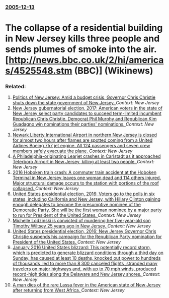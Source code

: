 ### [2005-12-13](/news/2005/12/13/index.md)

#  The collapse of a residential building in New Jersey kills three people and sends plumes of smoke into the air. [http://news.bbc.co.uk/2/hi/americas/4525548.stm (BBC)] (Wikinews)




### Related:

1. [Politics of New Jersey: Amid a budget crisis, Governor Chris Christie shuts down the state government of New Jersey. ](/news/2017/07/1/politics-of-new-jersey-amid-a-budget-crisis-governor-chris-christie-shuts-down-the-state-government-of-new-jersey.md) _Context: New Jersey_
2. [New Jersey gubernatorial election, 2017: American voters in the state of New Jersey select party candidates to succeed term-limited incumbent Republican Chris Christie. Democrat Phil Murphy and Republican Kim Guadagno win nominations their parties' nominations. ](/news/2017/06/6/new-jersey-gubernatorial-election-2017-american-voters-in-the-state-of-new-jersey-select-party-candidates-to-succeed-term-limited-incumben.md) _Context: New Jersey_
3. [Newark Liberty International Airport in northern New Jersey is closed for almost two hours after flames are spotted coming from a United Airlines Boeing 757 jet engine. All 124 passengers and seven crew members safely evacuate the plane. ](/news/2017/05/23/newark-liberty-international-airport-in-northern-new-jersey-is-closed-for-almost-two-hours-after-flames-are-spotted-coming-from-a-united-air.md) _Context: New Jersey_
4. [A Philadelphia-originating Learjet crashes in Carlstadt as it approached Teterboro Airport in New Jersey, killing at least two people. ](/news/2017/05/15/a-philadelphia-originating-learjet-crashes-in-carlstadt-as-it-approached-teterboro-airport-in-new-jersey-killing-at-least-two-people.md) _Context: New Jersey_
5. [2016 Hoboken train crash: A commuter train accident at the Hoboken Terminal in New Jersey leaves one woman dead and 114 others injured. Major structural damage occurs to the station with portions of the roof collapsed. ](/news/2016/09/29/2016-hoboken-train-crash-a-commuter-train-accident-at-the-hoboken-terminal-in-new-jersey-leaves-one-woman-dead-and-114-others-injured-majo.md) _Context: New Jersey_
6. [United States presidential election, 2016: Voters go to the polls in six states, including California and New Jersey, with Hillary Clinton gaining enough delegates to become the presumptive nominee of the Democratic Party. She will be the first woman nominee by a major party to run for President of the United States. ](/news/2016/06/7/united-states-presidential-election-2016-voters-go-to-the-polls-in-six-states-including-california-and-new-jersey-with-hillary-clinton-g.md) _Context: New Jersey_
7. [ Michelle Lodzinski is convicted of murdering her five-year-old son Timothy Wiltsey 25 years ago in New Jersey. ](/news/2016/05/18/michelle-lodzinski-is-convicted-of-murdering-her-five-year-old-son-timothy-wiltsey-25-years-ago-in-new-jersey.md) _Context: New Jersey_
8. [United States presidential election, 2016: New Jersey Governor Chris Christie suspends his campaign for the Republican Party nomination for President of the United States. ](/news/2016/02/10/united-states-presidential-election-2016-new-jersey-governor-chris-christie-suspends-his-campaign-for-the-republican-party-nomination-for.md) _Context: New Jersey_
9. [January 2016 United States blizzard: This potentially record storm, which is predicted to generate blizzard conditions through a third day on Sunday, has caused at least 10 deaths, knocked out power to hundreds of thousands, led to more than 8,300 canceled flights, stranded many travelers on major highways and, with up to 70 mph winds, produced record-high tides along the Delaware and New Jersey shores. ](/news/2016/01/23/january-2016-united-states-blizzard-this-potentially-record-storm-which-is-predicted-to-generate-blizzard-conditions-through-a-third-day-o.md) _Context: New Jersey_
10. [A man dies of the rare Lassa fever in the American state of New Jersey after returning from West Africa. ](/news/2015/05/26/a-man-dies-of-the-rare-lassa-fever-in-the-american-state-of-new-jersey-after-returning-from-west-africa.md) _Context: New Jersey_
